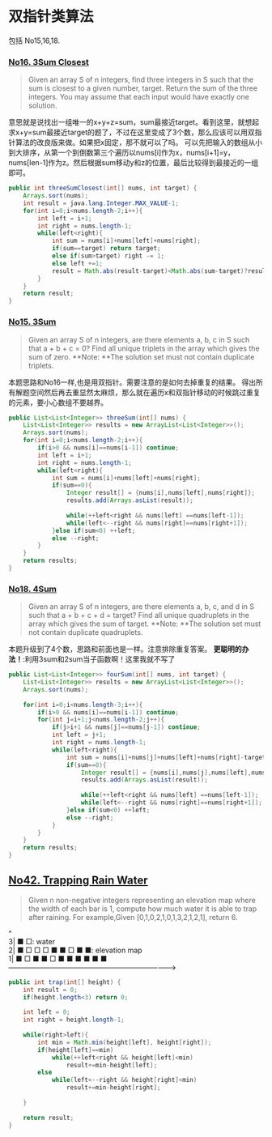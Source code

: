 # 双指针类算法

包括 No15,16,18.

### [No16. 3Sum Closest](https://leetcode.com/problems/3sum-closest/)
>Given an array S of n integers, find three integers in S such that the sum is closest to a given number, target. Return the sum of the three integers. You may assume that each input would have exactly one solution.

意思就是说找出一组唯一的x+y+z=sum，sum最接近target。看到这里，就想起求x+y=sum最接近target的题了，不过在这里变成了3个数，那么应该可以用双指针算法的改良版来做。如果把x固定，那不就可以了吗。
可以先把输入的数组从小到大排序，从第一个到倒数第三个遍历以nums[i]作为x，nums[i+1]=y，nums[len-1]作为z。然后根据sum移动y和z的位置，最后比较得到最接近的一组即可。
```java
public int threeSumClosest(int[] nums, int target) {
    Arrays.sort(nums);
    int result = java.lang.Integer.MAX_VALUE-1;
    for(int i=0;i<nums.length-2;i++){
    	int left = i+1;
    	int right = nums.length-1;
    	while(left<right){
    		int sum = nums[i]+nums[left]+nums[right];
    		if(sum==target) return target;
    		else if(sum>target) right -= 1;
    		else left +=1;
    		result = Math.abs(result-target)<Math.abs(sum-target)?result:sum;
    	}
    }
	return result;
}
```

### [No15. 3Sum](https://leetcode.com/problems/3sum/)
>Given an array S of n integers, are there elements a, b, c in S such that a + b + c = 0? Find all unique triplets in the array which gives the sum of zero.
**Note: **The solution set must not contain duplicate triplets.

本题思路和No16一样,也是用双指针。需要注意的是如何去掉重复的结果。
得出所有解题空间然后再去重显然太麻烦，那么就在遍历x和双指针移动的时候跳过重复的元素，要小心数组不要越界。
```java
public List<List<Integer>> threeSum(int[] nums) {
    List<List<Integer>> results = new ArrayList<List<Integer>>();        
    Arrays.sort(nums);
    for(int i=0;i<nums.length-2;i++){
    	if(i>0 && nums[i]==nums[i-1]) continue;
    	int left = i+1;
    	int right = nums.length-1;
    	while(left<right){
    		int sum = nums[i]+nums[left]+nums[right];
    		if(sum==0){
    			Integer result[] = {nums[i],nums[left],nums[right]};
    			results.add(Arrays.asList(result));
    			
    			while(++left<right && nums[left] ==nums[left-1]);
    			while(left<--right && nums[right]==nums[right+1]);        			
    		}else if(sum<0) ++left;
    		else --right;
    	}        	
    }        
    return results;
}
```
### [No18. 4Sum](https://leetcode.com/problems/4sum/)
>Given an array S of n integers, are there elements a, b, c, and d in S such that a + b + c + d = target? Find all unique quadruplets in the array which gives the sum of target.
**Note: **The solution set must not contain duplicate quadruplets. 

本题升级到了4个数，思路和前面也是一样。注意排除重复答案。
**更聪明的办法！**:利用3sum和2sum当子函数啊！这里我就不写了
```java
public List<List<Integer>> fourSum(int[] nums, int target) {
	List<List<Integer>> results = new ArrayList<List<Integer>>();  
	Arrays.sort(nums);
	
	for(int i=0;i<nums.length-3;i++){
		if(i>0 && nums[i]==nums[i-1]) continue;
		for(int j=i+1;j<nums.length-2;j++){
			if(j>i+1 && nums[j]==nums[j-1]) continue;
			int left = j+1;
			int right = nums.length-1;
			while(left<right){
				int sum = nums[i]+nums[j]+nums[left]+nums[right]-target;
				if(sum==0){
        			Integer result[] = {nums[i],nums[j],nums[left],nums[right]};
        			results.add(Arrays.asList(result));
        			
        			while(++left<right && nums[left] ==nums[left-1]);
        			while(left<--right && nums[right]==nums[right+1]);        			
        		}else if(sum<0) ++left;
        		else --right;
			}
		}
	}		
	return results;
}
```

## [No42. Trapping Rain Water](https://leetcode.com/problems/trapping-rain-water/)
> Given n non-negative integers representing an elevation map where the width of each bar is 1, compute how much water it is able to trap after raining.
For example,Given [0,1,0,2,1,0,1,3,2,1,2,1], return 6. 

 ^ <br/>
3|              ■           □: water <br/>
2|      ■ □ □ □ ■ ■ □ ■     ■: elevation map <br/>
1|  ■ □ ■ ■ □ ■ ■ ■ ■ ■ ■<br/>
  ————————————————————————>

```java
public int trap(int[] height) {
    int result = 0;
    if(height.length<3) return 0;
    
    int left = 0;
    int right = height.length-1;        
    
    while(right>left){
    	int min = Math.min(height[left], height[right]);
    	if(height[left]==min)
    		while(++left<right && height[left]<min)
    			result+=min-height[left];
    	else
    		while(left<--right && height[right]<min)
    			result+=min-height[right];
    	        	
    }
    
    return result;
}
```